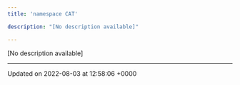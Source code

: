 ```yaml
---
title: 'namespace CAT'

description: "[No description available]"

---
```







[No description available]






-------------------------------

Updated on 2022-08-03 at 12:58:06 +0000